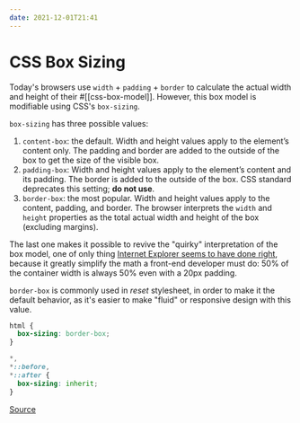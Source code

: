 ```yaml
---
date: 2021-12-01T21:41
---
```


CSS Box Sizing
==============

Today's browsers use `width` $+$ `padding` $+$ `border` to calculate the
actual width and height of their \#\[\[css-box-model\]\]. However, this
box model is modifiable using CSS's `box-sizing`.

`box-sizing` has three possible values:

1.  `content-box`: the default. Width and height values apply to the
    element’s content only. The padding and border are added to the
    outside of the box to get the size of the visible box.
2.  `padding-box`: Width and height values apply to the element’s
    content and its padding. The border is added to the outside of the
    box. CSS standard deprecates this setting; **do not use**.
3.  `border-box`: the most popular. Width and height values apply to the
    content, padding, and border. The browser interprets the `width` and
    `height` properties as the total actual width and height of the box
    (excluding margins).

The last one makes it possible to revive the "quirky" interpretation of
the box model, one of only thing [Internet Explorer seems to have done
right](https://www.jefftk.com/p/the-revenge-of-the-ie-box-model),
because it greatly simplify the math a front-end developer must do: 50%
of the container width is always 50% even with a 20px padding.

`border-box` is commonly used in *reset* stylesheet, in order to make it
the default behavior, as it's easier to make "fluid" or responsive
design with this value.

``` css
html {
  box-sizing: border-box;
}

*,
*::before,
*::after {
  box-sizing: inherit;
}
```

[Source](https://css-tricks.com/box-sizing/)
